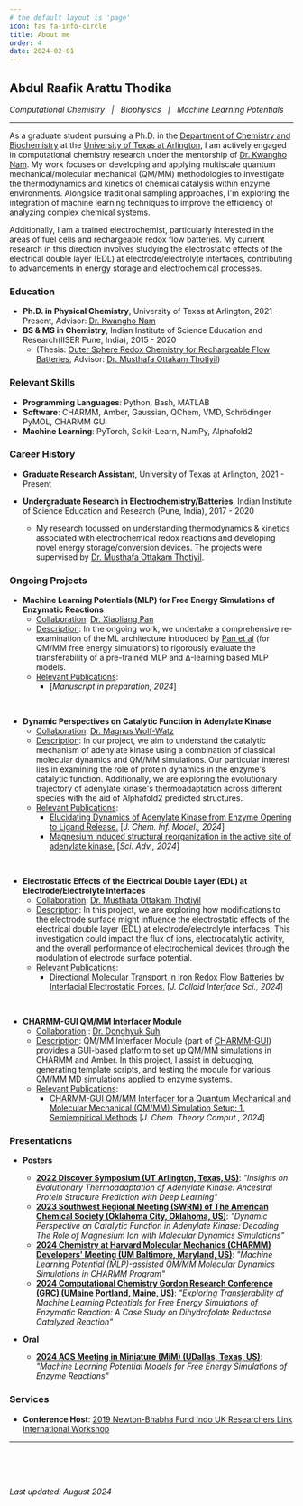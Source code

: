```yaml
---
# the default layout is 'page'
icon: fas fa-info-circle
title: About me 
order: 4
date: 2024-02-01
---
```


## Abdul Raafik Arattu Thodika
*Computational Chemistry&nbsp;&nbsp;&nbsp;|&nbsp;&nbsp;&nbsp;Biophysics&nbsp;&nbsp;&nbsp;|&nbsp;&nbsp;&nbsp;Machine Learning Potentials*  
- - -

As a graduate student pursuing a Ph.D. in the [Department of Chemistry and Biochemistry](https://www.uta.edu/academics/schools-colleges/science/departments/chemistry) at the [University of Texas at Arlington](https://www.uta.edu/), I am actively engaged in computational chemistry research under the mentorship of [Dr. Kwangho Nam](https://scholar.google.com/citations?user=fUPBlikAAAAJ&hl=en). My work focuses on developing and applying multiscale quantum mechanical/molecular mechanical (QM/MM) methodologies to investigate the thermodynamics and kinetics of chemical catalysis within enzyme environments. Alongside traditional sampling approaches, I'm exploring the integration of machine learning techniques to improve the efficiency of analyzing complex chemical systems.

Additionally, I am a trained electrochemist, particularly interested in the areas of fuel cells and rechargeable redox flow batteries. My current research in this direction involves studying the electrostatic effects of the electrical double layer (EDL) at electrode/electrolyte interfaces, contributing to advancements in energy storage and electrochemical processes.


### Education
- **Ph.D. in Physical Chemistry**, University of Texas at Arlington, 2021 - Present, Advisor: [Dr. Kwangho Nam](https://scholar.google.com/citations?user=fUPBlikAAAAJ&hl=en)
- **BS & MS in Chemistry**, Indian Institute of Science Education and Research(IISER Pune, India), 2015 - 2020
  * (Thesis: [Outer Sphere Redox Chemistry for Rechargeable Flow Batteries](http://dr.iiserpune.ac.in:8080/xmlui/handle/123456789/4743), Advisor: [Dr. Musthafa Ottakam Thotiyil](https://www.iiserpune.ac.in/research/department/chemistry/people/faculty/regular-faculty/muhammed-musthafa/304))

### Relevant Skills

- **Programming Languages**: Python, Bash, MATLAB
- **Software**: CHARMM, Amber, Gaussian, QChem, VMD, Schrödinger PyMOL, CHARMM GUI
- **Machine Learning**: PyTorch, Scikit-Learn, NumPy, Alphafold2

### Career History

- **Graduate Research Assistant**, University of Texas at Arlington, 2021 - Present

- **Undergraduate Research in Electrochemistry/Batteries**, Indian Institute of Science Education and Research (Pune, India), 2017 - 2020
  * My research focussed on understanding thermodynamics & kinetics associated with electrochemical redox reactions and developing novel energy storage/conversion devices. The projects were supervised by [Dr. Musthafa Ottakam Thotiyil](https://www.iiserpune.ac.in/research/department/chemistry/people/faculty/regular-faculty/muhammed-musthafa/304).


### Ongoing Projects

- **Machine Learning Potentials (MLP) for Free Energy Simulations of Enzymatic Reactions**
  * <u>Collaboration</u>: [Dr. Xiaoliang Pan](https://panxl.net/)
  * <u>Description</u>: In the ongoing work, we undertake a comprehensive re-examination of the ML architecture introduced by [Pan et al](https://pubs.acs.org/doi/10.1021/acs.jctc.1c00565) (for QM/MM free energy simulations) to rigorously evaluate the transferability of a pre-trained MLP and &Delta;-learning based MLP models.
  * <u>Relevant Publications</u>:
    -  [*Manuscript in preparation, 2024*]
<br>

- **Dynamic Perspectives on Catalytic Function in Adenylate Kinase**
  * <u>Collaboration</u>: [Dr. Magnus Wolf-Watz](https://www.umu.se/en/staff/magnus-wolf-watz/)
  * <u>Description</u>: In our project, we aim to understand the catalytic mechanism of adenylate kinase using a combination of classical molecular dynamics and QM/MM simulations. Our particular interest lies in examining the role of protein dynamics in the enzyme's catalytic function. Additionally, we are exploring the evolutionary trajectory of adenylate kinase's thermoadaptation across different species with the aid of Alphafold2 predicted structures.
  * <u>Relevant Publications</u>:
    - [Elucidating Dynamics of Adenylate Kinase from Enzyme Opening to Ligand Release.](https://pubs.acs.org/doi/10.1021/acs.jcim.3c01618) [*J. Chem. Inf. Model., 2024*]
    - [Magnesium induced structural reorganization in the active site of adenylate kinase.](https://www.science.org/doi/full/10.1126/sciadv.ado5504) [*Sci. Adv., 2024*]
<br>

- **Electrostatic Effects of the Electrical Double Layer (EDL) at Electrode/Electrolyte Interfaces**
  * <u>Collaboration</u>: [Dr. Musthafa Ottakam Thotiyil](https://www.iiserpune.ac.in/research/department/chemistry/people/faculty/regular-faculty/muhammed-musthafa/304)
  * <u>Description</u>: In this project, we are exploring how modifications to the electrode surface might influence the electrostatic effects of the electrical double layer (EDL) at electrode/electrolyte interfaces. This investigation could impact the flux of ions, electrocatalytic activity, and the overall performance of electrochemical devices through the modulation of electrode surface potential.
  * <u>Relevant Publications</u>: 
    - [Directional Molecular Transport in Iron Redox Flow Batteries by Interfacial Electrostatic Forces.](https://doi.org/10.1016/j.jcis.2024.02.074) [*J. Colloid Interface Sci., 2024*]
<br>

- **CHARMM-GUI QM/MM Interfacer Module**
  * <u>Collaboration</u>:: [Dr. Donghyuk Suh](https://scholar.google.com/citations?user=VWknORkAAAAJ&hl=en) 
  * <u>Description</u>: QM/MM Interfacer Module (part of [CHARMM-GUI](https://www.charmm-gui.org/)) provides a GUI-based platform to set up QM/MM simulations in CHARMM and Amber. In this project, I assist in debugging, generating template scripts, and testing the module for various QM/MM MD simulations applied to enzyme systems.
  * <u>Relevant Publications</u>: 
    - [CHARMM-GUI QM/MM Interfacer for a Quantum Mechanical and Molecular Mechanical (QM/MM) Simulation Setup: 1. Semiempirical Methods](https://pubs.acs.org/doi/full/10.1021/acs.jctc.4c00439) [*J. Chem. Theory Comput., 2024*]
  
### **Presentations**

- **Posters**
  * **<u>2022 Discover Symposium (UT Arlington, Texas, US)</u>**: *"Insights on Evolutionary Thermoadaptation of Adenylate Kinase: Ancestral Protein Structure Prediction with Deep Learning"*
  * **<u>2023 Southwest Regional Meeting (SWRM) of The American Chemical Society (Oklahoma City, Oklahoma, US)</u>**: *"Dynamic Perspective on Catalytic Function in Adenylate Kinase: Decoding The Role of Magnesium Ion with Molecular Dynamics Simulations"*
  * **<u>2024 Chemistry at Harvard Molecular Mechanics (CHARMM) Developers' Meeting (UM Baltimore, Maryland, US)</u>**: *"Machine Learning Potential (MLP)-assisted QM/MM Molecular Dynamics Simulations in CHARMM Program"*
  * **<u>2024 Computational Chemistry Gordon Research Conference (GRC) (UMaine Portland, Maine, US)</u>**: *"Exploring Transferability of Machine Learning Potentials for Free Energy Simulations of Enzymatic Reaction: A Case Study on Dihydrofolate Reductase Catalyzed Reaction"*

- **Oral**
  * **<u>2024 ACS Meeting in Miniature (MiM) (UDallas, Texas, US)</u>**: *"Machine Learning Potential Models for Free Energy Simulations of Enzyme Reactions"*

### **Services**

- **Conference Host**: [2019 Newton-Bhabha Fund Indo UK Researchers Link International Workshop](https://www.chem.gla.ac.uk/Electrotech2019/)

- - -

<br>
<br>
<br>

*Last updated: August 2024*